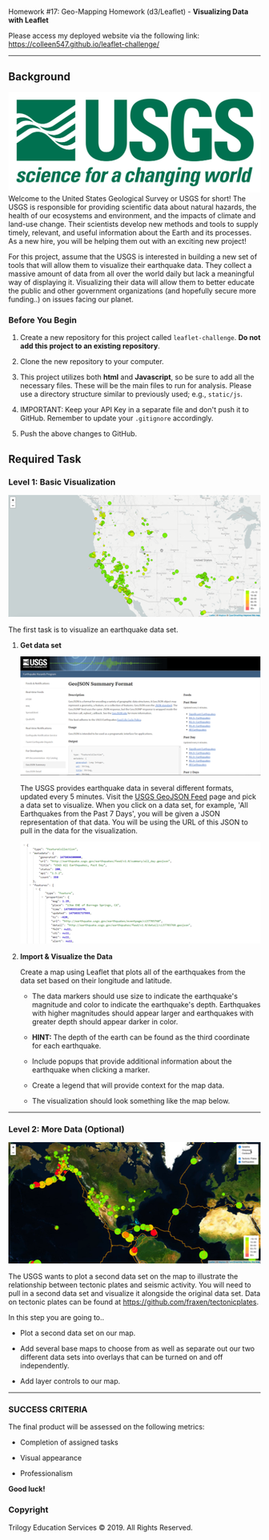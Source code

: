 Homework #17: Geo-Mapping Homework (d3/Leaflet) - **Visualizing Data with Leaflet**

Please access my deployed website via the following link: https://colleen547.github.io/leaflet-challenge/

- - - - - - - - - - - - - - - - - - - - - - - - - - - - - - - - - - - - - - - - - - - - - - - - - - - - - -

## Background
![1-Logo](Images/1-Logo.png)
Welcome to the United States Geological Survey or USGS for short! The USGS is responsible for providing scientific data about natural hazards, the health of our ecosystems and environment, and the impacts of climate and land-use change. Their scientists develop new methods and tools to supply timely, relevant, and useful information about the Earth and its processes. As a new hire, you will be helping them out with an exciting new project!

For this project, assume that the USGS is interested in building a new set of tools that will allow them to visualize their earthquake data. They collect a massive amount of data from all over the world daily but lack a meaningful way of displaying it. Visualizing their data will allow them to better educate the public and other government organizations (and hopefully secure more funding..) on issues facing our planet.

### Before You Begin

1. Create a new repository for this project called `leaflet-challenge`. **Do not add this project to an existing repository**.

2. Clone the new repository to your computer.

3. This project utilizes both **html** and **Javascript**, so be sure to add all the necessary files. These will be the main files to run for analysis. Please use a directory structure similar to previously used; e.g., `static/js`.

4. IMPORTANT: Keep your API Key in a separate file and don't push it to GitHub. Remember to update your `.gitignore` accordingly. 

5. Push the above changes to GitHub.

## Required Task

### Level 1: Basic Visualization

![2-BasicMap](Images/2-BasicMap.png)

The first task is to visualize an earthquake data set.

1. **Get data set**

   ![3-Data](Images/3-Data.png)

   The USGS provides earthquake data in several different formats, updated every 5 minutes. Visit the [USGS GeoJSON Feed](http://earthquake.usgs.gov/earthquakes/feed/v1.0/geojson.php) page and pick a data set to visualize. When you click on a data set, for example, 'All Earthquakes from the Past 7 Days', you will be given a JSON representation of that data. You will be using the URL of this JSON to pull in the data for the visualization.

   ![4-JSON](Images/4-JSON.png)

2. **Import & Visualize the Data**

   Create a map using Leaflet that plots all of the earthquakes from the data set based on their longitude and latitude.

   * The data markers should use size to indicate the earthquake's magnitude and color to indicate the earthquake's depth. Earthquakes with higher magnitudes should appear larger and earthquakes with greater depth should appear darker in color.

   * **HINT:** The depth of the earth can be found as the third coordinate for each earthquake.

   * Include popups that provide additional information about the earthquake when clicking a marker.

   * Create a legend that will provide context for the map data.

   * The visualization should look something like the map below.

- - -

### Level 2: More Data (Optional)

![5-Advanced](Images/5-Advanced.png)

The USGS wants to plot a second data set on the map to illustrate the relationship between tectonic plates and seismic activity. You will need to pull in a second data set and visualize it alongside the original data set. Data on tectonic plates can be found at <https://github.com/fraxen/tectonicplates>.

In this step you are going to..

* Plot a second data set on our map.

* Add several base maps to choose from as well as separate out our two different data sets into overlays that can be turned on and off independently.

* Add layer controls to our map.

- - -

### SUCCESS CRITERIA

The final product will be assessed on the following metrics:

* Completion of assigned tasks

* Visual appearance

* Professionalism


**Good luck!**


### Copyright

Trilogy Education Services © 2019. All Rights Reserved.
